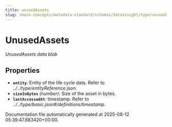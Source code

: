 ```yaml
---
title: unusedAssets
slug: /main-concepts/metadata-standard/schemas/datainsight/type/unusedassets
---
```


# UnusedAssets

*UnusedAssets data blob*

## Properties

- **`entity`**: Entity of the life cycle data. Refer to *../../type/entityReference.json*.
- **`sizeInBytes`** *(number)*: Size of the asset in bytes.
- **`lastAccessedAt`**: timestamp. Refer to *../../type/basic.json#/definitions/timestamp*.


Documentation file automatically generated at 2025-08-12 05:39:47.683420+00:00.
